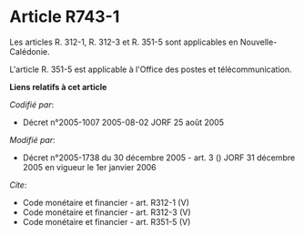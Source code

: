 # Article R743-1

Les articles R. 312-1, R. 312-3 et R. 351-5 sont applicables en Nouvelle-Calédonie.

L'article R. 351-5 est applicable à l'Office des postes et télécommunication.

**Liens relatifs à cet article**

_Codifié par_:

  - Décret n°2005-1007 2005-08-02 JORF 25 août 2005

_Modifié par_:

  - Décret n°2005-1738 du 30 décembre 2005 - art. 3 () JORF 31 décembre 2005 en vigueur le 1er janvier 2006

_Cite_:

  - Code monétaire et financier - art. R312-1 (V)
  - Code monétaire et financier - art. R312-3 (V)
  - Code monétaire et financier - art. R351-5 (V)
